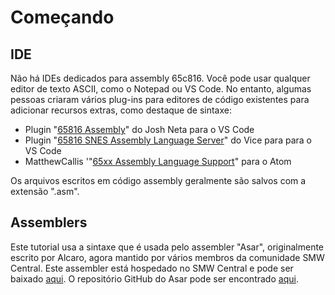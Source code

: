 # Começando

## IDE

Não há IDEs dedicados para assembly 65c816. Você pode usar qualquer editor de texto ASCII, como o Notepad ou VS Code. No entanto, algumas pessoas criaram vários plug-ins para editores de código existentes para adicionar recursos extras, como destaque de sintaxe:

* Plugin "[65816 Assembly](https://marketplace.visualstudio.com/items?itemName=joshneta.65816-assembly)" do Josh Neta para o VS Code
* Plugin "[65816 SNES Assembly Language Server](https://marketplace.visualstudio.com/items?itemName=vicerust.snes-asm)" do Vice para para o VS Code
* MatthewCallis '"[65xx Assembly Language Support](https://atom.io/packages/language-65asm)" para o Atom

Os arquivos escritos em código assembly geralmente são salvos com a extensão ".asm".

## Assemblers

Este tutorial usa a sintaxe que é usada pelo assembler "Asar", originalmente escrito por Alcaro, agora mantido por vários membros da comunidade SMW Central. Este assembler está hospedado no SMW Central e pode ser baixado [aqui](https://www.smwcentral.net/?p=section&a=details&id=19043). O repositório GitHub do Asar pode ser encontrado [aqui](https://github.com/RPGHacker/asar).
